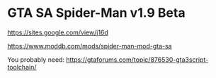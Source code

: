 # GTA SA Spider-Man v1.9 Beta
https://sites.google.com/view/j16d

https://www.moddb.com/mods/spider-man-mod-gta-sa


You probably need:
https://gtaforums.com/topic/876530-gta3script-toolchain/
